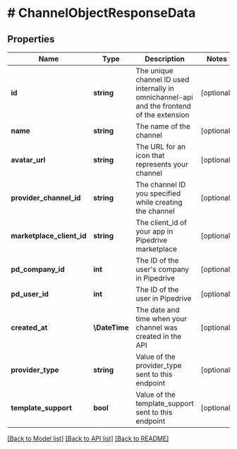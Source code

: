 # # ChannelObjectResponseData

## Properties

Name | Type | Description | Notes
------------ | ------------- | ------------- | -------------
**id** | **string** | The unique channel ID used internally in omnichannel-api and the frontend of the extension | [optional]
**name** | **string** | The name of the channel | [optional]
**avatar_url** | **string** | The URL for an icon that represents your channel | [optional]
**provider_channel_id** | **string** | The channel ID you specified while creating the channel | [optional]
**marketplace_client_id** | **string** | The client_id of your app in Pipedrive marketplace | [optional]
**pd_company_id** | **int** | The ID of the user&#39;s company in Pipedrive | [optional]
**pd_user_id** | **int** | The ID of the user in Pipedrive | [optional]
**created_at** | **\DateTime** | The date and time when your channel was created in the API | [optional]
**provider_type** | **string** | Value of the provider_type sent to this endpoint | [optional]
**template_support** | **bool** | Value of the template_support sent to this endpoint | [optional]

[[Back to Model list]](../../README.md#models) [[Back to API list]](../../README.md#endpoints) [[Back to README]](../../README.md)
